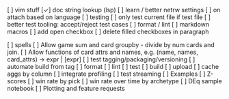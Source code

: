 [ ] vim stuff
    [✓] doc string lookup (lsp)
    [ ] learn / better netrw settings
    [ ] on attach based on language
        [ ] testing
            [ ] only test current file if test file
            [ ] better test tooling: accept/reject test cases
        [ ] format / lint
        [ ] markdown macros
            [ ] add open checkbox
            [ ] delete filled checkboxes in paragraph

[ ] spells
    [ ] Allow game sum and card groupby - divide by num cards and join.
    [ ] Allow functions of card attrs and names, e.g. (name, names, card_attrs) -> expr | \[expr]
    [ ] test tagging/packaging/versioning
        [ ] automate build from tag
            [ ] format
            [ ] lint
            [ ] test
            [ ] build
            [ ] upload
    [ ] cache aggs by column
    [ ] integrate profiling
    [ ] test streaming
    [ ] Examples
        [ ] Z-scores
        [ ] win rate by pick
        [ ] win rate over time by archetype
        [ ] DEq sample notebook
    [ ] Plotting and feature requests
